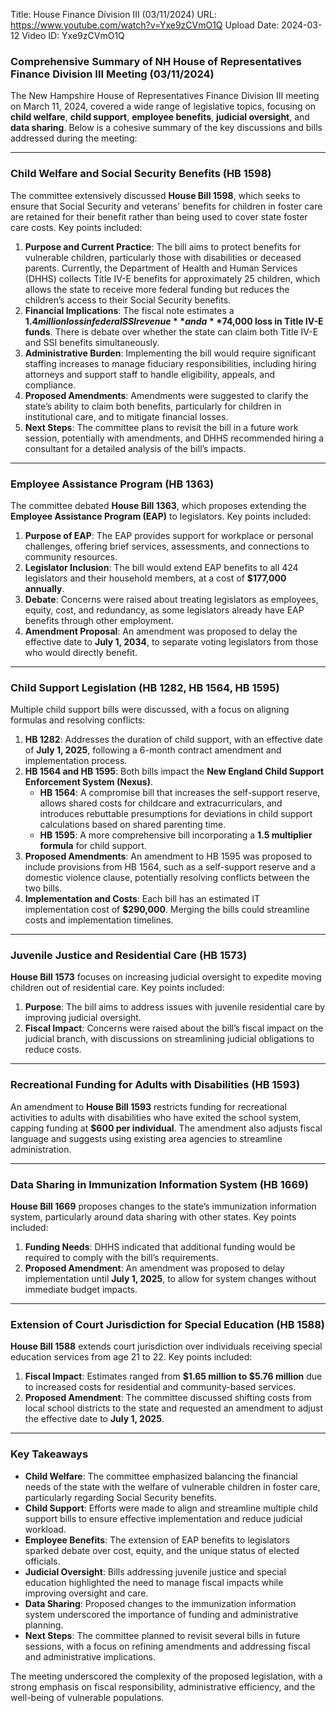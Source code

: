 Title: House Finance Division III (03/11/2024)
URL: https://www.youtube.com/watch?v=Yxe9zCVmO1Q
Upload Date: 2024-03-12
Video ID: Yxe9zCVmO1Q

### Comprehensive Summary of NH House of Representatives Finance Division III Meeting (03/11/2024)

The New Hampshire House of Representatives Finance Division III meeting on March 11, 2024, covered a wide range of legislative topics, focusing on **child welfare**, **child support**, **employee benefits**, **judicial oversight**, and **data sharing**. Below is a cohesive summary of the key discussions and bills addressed during the meeting:

---

### **Child Welfare and Social Security Benefits (HB 1598)**
The committee extensively discussed **House Bill 1598**, which seeks to ensure that Social Security and veterans' benefits for children in foster care are retained for their benefit rather than being used to cover state foster care costs. Key points included:

1. **Purpose and Current Practice**: The bill aims to protect benefits for vulnerable children, particularly those with disabilities or deceased parents. Currently, the Department of Health and Human Services (DHHS) collects Title IV-E benefits for approximately 25 children, which allows the state to receive more federal funding but reduces the children’s access to their Social Security benefits.
2. **Financial Implications**: The fiscal note estimates a **$1.4 million loss in federal SSI revenue** and a **$74,000 loss in Title IV-E funds**. There is debate over whether the state can claim both Title IV-E and SSI benefits simultaneously.
3. **Administrative Burden**: Implementing the bill would require significant staffing increases to manage fiduciary responsibilities, including hiring attorneys and support staff to handle eligibility, appeals, and compliance.
4. **Proposed Amendments**: Amendments were suggested to clarify the state’s ability to claim both benefits, particularly for children in institutional care, and to mitigate financial losses.
5. **Next Steps**: The committee plans to revisit the bill in a future work session, potentially with amendments, and DHHS recommended hiring a consultant for a detailed analysis of the bill’s impacts.

---

### **Employee Assistance Program (HB 1363)**
The committee debated **House Bill 1363**, which proposes extending the **Employee Assistance Program (EAP)** to legislators. Key points included:

1. **Purpose of EAP**: The EAP provides support for workplace or personal challenges, offering brief services, assessments, and connections to community resources.
2. **Legislator Inclusion**: The bill would extend EAP benefits to all 424 legislators and their household members, at a cost of **$177,000 annually**.
3. **Debate**: Concerns were raised about treating legislators as employees, equity, cost, and redundancy, as some legislators already have EAP benefits through other employment.
4. **Amendment Proposal**: An amendment was proposed to delay the effective date to **July 1, 2034**, to separate voting legislators from those who would directly benefit.

---

### **Child Support Legislation (HB 1282, HB 1564, HB 1595)**
Multiple child support bills were discussed, with a focus on aligning formulas and resolving conflicts:

1. **HB 1282**: Addresses the duration of child support, with an effective date of **July 1, 2025**, following a 6-month contract amendment and implementation process.
2. **HB 1564 and HB 1595**: Both bills impact the **New England Child Support Enforcement System (Nexus)**.
   - **HB 1564**: A compromise bill that increases the self-support reserve, allows shared costs for childcare and extracurriculars, and introduces rebuttable presumptions for deviations in child support calculations based on shared parenting time.
   - **HB 1595**: A more comprehensive bill incorporating a **1.5 multiplier formula** for child support.
3. **Proposed Amendments**: An amendment to HB 1595 was proposed to include provisions from HB 1564, such as a self-support reserve and a domestic violence clause, potentially resolving conflicts between the two bills.
4. **Implementation and Costs**: Each bill has an estimated IT implementation cost of **$290,000**. Merging the bills could streamline costs and implementation timelines.

---

### **Juvenile Justice and Residential Care (HB 1573)**
**House Bill 1573** focuses on increasing judicial oversight to expedite moving children out of residential care. Key points included:

1. **Purpose**: The bill aims to address issues with juvenile residential care by improving judicial oversight.
2. **Fiscal Impact**: Concerns were raised about the bill’s fiscal impact on the judicial branch, with discussions on streamlining judicial obligations to reduce costs.

---

### **Recreational Funding for Adults with Disabilities (HB 1593)**
An amendment to **House Bill 1593** restricts funding for recreational activities to adults with disabilities who have exited the school system, capping funding at **$600 per individual**. The amendment also adjusts fiscal language and suggests using existing area agencies to streamline administration.

---

### **Data Sharing in Immunization Information System (HB 1669)**
**House Bill 1669** proposes changes to the state’s immunization information system, particularly around data sharing with other states. Key points included:

1. **Funding Needs**: DHHS indicated that additional funding would be required to comply with the bill’s requirements.
2. **Proposed Amendment**: An amendment was proposed to delay implementation until **July 1, 2025**, to allow for system changes without immediate budget impacts.

---

### **Extension of Court Jurisdiction for Special Education (HB 1588)**
**House Bill 1588** extends court jurisdiction over individuals receiving special education services from age 21 to 22. Key points included:

1. **Fiscal Impact**: Estimates ranged from **$1.65 million to $5.76 million** due to increased costs for residential and community-based services.
2. **Proposed Amendment**: The committee discussed shifting costs from local school districts to the state and requested an amendment to adjust the effective date to **July 1, 2025**.

---

### **Key Takeaways**
- **Child Welfare**: The committee emphasized balancing the financial needs of the state with the welfare of vulnerable children in foster care, particularly regarding Social Security benefits.
- **Child Support**: Efforts were made to align and streamline multiple child support bills to ensure effective implementation and reduce judicial workload.
- **Employee Benefits**: The extension of EAP benefits to legislators sparked debate over cost, equity, and the unique status of elected officials.
- **Judicial Oversight**: Bills addressing juvenile justice and special education highlighted the need to manage fiscal impacts while improving oversight and care.
- **Data Sharing**: Proposed changes to the immunization information system underscored the importance of funding and administrative planning.
- **Next Steps**: The committee planned to revisit several bills in future sessions, with a focus on refining amendments and addressing fiscal and administrative implications.

The meeting underscored the complexity of the proposed legislation, with a strong emphasis on fiscal responsibility, administrative efficiency, and the well-being of vulnerable populations.